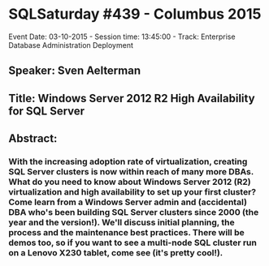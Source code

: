 # SQLSaturday #439 - Columbus 2015
Event Date: 03-10-2015 - Session time: 13:45:00 - Track: Enterprise Database Administration  Deployment
## Speaker: Sven Aelterman
## Title: Windows Server 2012 R2 High Availability for SQL Server
## Abstract:
### With the increasing adoption rate of virtualization, creating SQL Server clusters is now within reach of many more DBAs. What do you need to know about Windows Server 2012 (R2) virtualization and high availability to set up your first cluster? Come learn from a Windows Server admin and (accidental) DBA who's been building SQL Server clusters since 2000 (the year and the version!). We'll discuss initial planning, the process and the maintenance best practices. There will be demos too, so if you want to see a multi-node SQL cluster run on a Lenovo X230 tablet, come see (it's pretty cool!).

